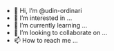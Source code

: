 - 👋 Hi, I’m @udin-ordinari
- 👀 I’m interested in ...
- 🌱 I’m currently learning ...
- 💞️ I’m looking to collaborate on ...
- 📫 How to reach me ...

<!---
udin-ordinari/udin-ordinari is a ✨ special ✨ repository because its `README.md` (this file) appears on your GitHub profile.
You can click the Preview link to take a look at your changes.
--->
